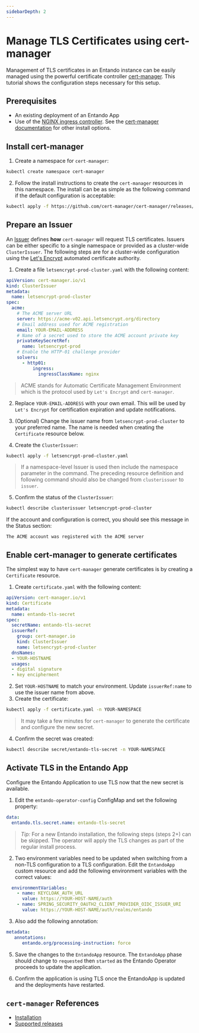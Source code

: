 ```yaml
---
sidebarDepth: 2
---
```

# Manage TLS Certificates using cert-manager
Management of TLS certificates in an Entando instance can be easily managed using the powerful certificate controller [cert-manager](https://cert-manager.io/). This tutorial shows the configuration steps necessary for this setup.

## Prerequisites
- An existing deployment of an Entando App
- Use of the [NGINX ingress controller](https://docs.nginx.com/nginx-ingress-controller/). See the  [cert-manager documentation](https://cert-manager.io/docs/installation/) for other install options.

## Install cert-manager
1. Create a namespace for `cert-manager`:
``` bash
kubectl create namespace cert-manager
```

2. Follow the install instructions to create the `cert-manager` resources in this namespace. The install can be as simple as the following command if the default configuration is acceptable: 
``` bash
kubectl apply -f https://github.com/cert-manager/cert-manager/releases/download/v1.12.0/cert-manager.yaml -n cert-manager
```

## Prepare an Issuer
An [Issuer](https://cert-manager.io/docs/concepts/issuer) defines **how** `cert-manager` will request TLS certificates. Issuers can be either specific to a single namespace or provided as a cluster-wide `ClusterIssuer`. The following steps are for a cluster-wide configuration using the [Let's Encrypt](https://letsencrypt.org/) automated certificate authority.

1. Create a file `letsencrypt-prod-cluster.yaml` with the following content:
``` yaml
apiVersion: cert-manager.io/v1
kind: ClusterIssuer
metadata:
  name: letsencrypt-prod-cluster
spec:
  acme:
    # The ACME server URL
    server: https://acme-v02.api.letsencrypt.org/directory
    # Email address used for ACME registration
    email: YOUR-EMAIL-ADDRESS
    # Name of a secret used to store the ACME account private key
    privateKeySecretRef:
      name: letsencrypt-prod
    # Enable the HTTP-01 challenge provider
    solvers:
      - http01:
          ingress:
            ingressClassName: nginx
```
> ACME stands for Automatic Certificate Management Environment which is the protocol used by `Let's Encrypt` and `cert-manager`.

2. Replace `YOUR-EMAIL-ADDRESS` with your own email. This will be used by `Let's Encrypt` for certification expiration and update notifications.

3. (Optional) Change the issuer name from `letsencrypt-prod-cluster` to your preferred name. The name is needed when creating the `Certificate` resource below.

4. Create the `ClusterIssuer`:
``` bash
kubectl apply -f letsencrypt-prod-cluster.yaml 
```
> If a namespace-level Issuer is used then include the namespace parameter in the command. The preceding resource definition and following command should also be changed from `clusterissuer` to `issuer`.

5. Confirm the status of the `ClusterIssuer`:
``` bash
kubectl describe clusterissuer letsencrypt-prod-cluster
```
If the account and configuration is correct, you should see this message in the Status section:
```
The ACME account was registered with the ACME server
```

## Enable cert-manager to generate certificates
The simplest way to have `cert-manager` generate certificates is by creating a `Certificate` resource.

1. Create `certificate.yaml` with the following content:
``` yaml
apiVersion: cert-manager.io/v1
kind: Certificate
metadata:
  name: entando-tls-secret
spec:
  secretName: entando-tls-secret
  issuerRef:
    group: cert-manager.io
    kind: ClusterIssuer
    name: letsencrypt-prod-cluster
  dnsNames:
  - YOUR-HOSTNAME
  usages:
  - digital signature
  - key encipherment
```

2. Set `YOUR-HOSTNAME` to match your environment. Update `issuerRef:name` to use the issuer name from above.
3. Create the certificate:
``` bash
kubectl apply -f certificate.yaml -n YOUR-NAMESPACE
```
> It may take a few minutes for `cert-manager` to generate the certificate and configure the new secret.

4.  Confirm the secret was created:
``` bash
kubectl describe secret/entando-tls-secret -n YOUR-NAMESPACE
```

## Activate TLS in the Entando App
Configure the Entando Application to use TLS now that the new secret is available.

1. Edit the `entando-operator-config` ConfigMap and set the following property:
``` yaml
data:
  entando.tls.secret.name: entando-tls-secret
```
> *Tip:* For a new Entando installation, the following steps (steps 2+) can be skipped. The operator will apply the TLS changes as part of the regular install process.

2. Two environment variables need to be updated when switching from a non-TLS configuration to a TLS configuration. Edit the `EntandoApp` custom resource and add the following environment variables with the correct values:
``` yaml
  environmentVariables: 
    - name: KEYCLOAK_AUTH_URL
      value: https://YOUR-HOST-NAME/auth
    - name: SPRING_SECURITY_OAUTH2_CLIENT_PROVIDER_OIDC_ISSUER_URI
      value: https://YOUR-HOST-NAME/auth/realms/entando
```

3. Also add the following annotation:
``` yaml 
metadata:
   annotations: 
      entando.org/processing-instruction: force
```   

5. Save the changes to the `EntandoApp` resource. The `EntandoApp` phase should change to `requested` then `started` as the Entando Operator proceeds to update the application.

6. Confirm the application is using TLS once the EntandoApp is updated and the deployments have restarted.


## `cert-manager` References
- [Installation](https://cert-manager.io/docs/installation/)
- [Supported releases](https://cert-manager.io/docs/installation/supported-releases/)